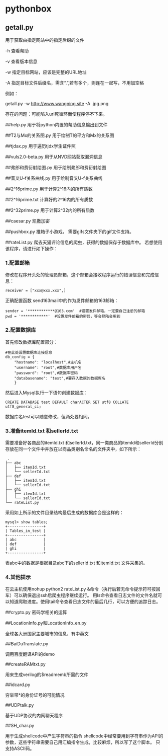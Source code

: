 # pythonbox

## getall.py
用于获取由指定网站中的指定后缀的文件

-h	查看帮助

-v	查看版本信息

-w	指定目标网站，应该是完整的URL地址

-A	指定目标文件后缀名，需含“.”,若有多个，则连在一起写，不用加空格

例如：

getall.py -w http://www.wangning.site -A .jpg.png

存在的问题：可能陷入url死循环而使程序停不下来。

##help.py
用于将python内置的帮助信息输出到文件

##T2与Mx的关系图.py
用于绘制T的平方和Mx的关系图

##tjdax.py
用于遍历tjdx学生证件照

##vuls2.0-beta.py
用于从NVD网站获取漏洞信息

##弗郎和费衍射绘图.py
用于绘制弗郎和费衍射绘图

##音叉U-f关系曲线.py
用于绘制音叉U-f关系曲线

##2^16prime.py
用于计算2^16内的所有质数

##2^16prime.txt
计算好的2^16内的所有质数

##2^32prime.py
用于计算2^32内的所有质数

##caesar.py
凯撒加密

##pushbox.py
推箱子小游戏，
需要gifs文件夹下的gif文件支持。

##rateList.py
爬去天猫评论信息的爬虫，获得的数据保存于数据库中。
若想使用该程序，请进行如下操作：

### 1.配置邮箱
修改在程序开头处的管理员邮箱，这个邮箱会接收程序运行的错误信息和完成信息：

	receiver = ["xxx@xxx.xxx",] 

正确配置函数 send163mail中的作为发件邮箱的163邮箱：

    sender = '************@163.com'  #设置发件邮箱，一定要自己注册的邮箱
    pwd = '************'  #设置发件邮箱的密码，等会登陆会用到

### 2.配置数据库
首先修改数据库配置部分：

	#在此处设置数据库连接信息
	db_config = {
	    "hostname": "localhost",#主机名
	    "username": "root",#数据库用户名
	    "password": "root",#数据库密码
	    "databasename": "test",#要存入数据的数据库名
	    }

然后进入Mysql执行一下语句创建数据库：

	CREATE DATABASE test DEFAULT charACTER SET utf8 COLLATE utf8_general_ci;

数据库名test可以随意修改，但两处要相同。
### 3.准备itemId.txt 和sellerId.txt

需要准备好各商品的itemId.txt 和sellerId.txt，同一类商品的itemId和sellerId分别存放在同一个文件中并放在以商品类别名命名的文件夹中，如下所示：

	 . 
	├── abc 
	│   ├── itemId.txt 
	│   └── sellerId.txt 
	├── def 
	│   ├── itemId.txt 
	│   └── sellerId.txt 
	├── ghi 
	│   ├── itemId.txt 
	│   └── sellerId.txt 
	└── rateList.py 

采用如上所示的文件目录结构最后生成的数据库会是这样的：

	mysql> show tables; 
	+----------------+ 
	| Tables_in_test | 
	+----------------+ 
	| abc            | 
	| def            | 
	| ghi            | 
	+----------------+ 

表abc中的数据是根据目录abc下的sellerId.txt 和itemId.txt 文件采集的。

### 4.其他提示

在云主机使用nohup python2 rateList.py &命令（执行后若无命令提示符可按回车）可以确保退出ssh后爬虫程序继续运行。
用ls命令查看日志文件的文件名就可以知道爬取进度。使用tail命令查看日志文件的最后几行，可以方便的追踪日志。

##crypto.py
密码学相关的运算

##LocationInfo.py和LocationInfo_en.py

全球各大洲国家主要城市的信息，有中英文


##BaiDuTranslate.py 

调用百度翻译API的demo

##createRAMtxt.py

用来生成verilog的$readmemb所需的文件

##idcard.py

穷举带*的身份证号的可能情况

##UDPtalk.py

基于UDP协议的内网聊天程序

##SH_char.py

用于生成shellcode中产生字符串的指令
shellcode中经常要用到字符串作为API的参数，这些字符串需要自己用汇编指令生成，比较麻烦，所以写了这个脚本。
只支持ASCII码。

